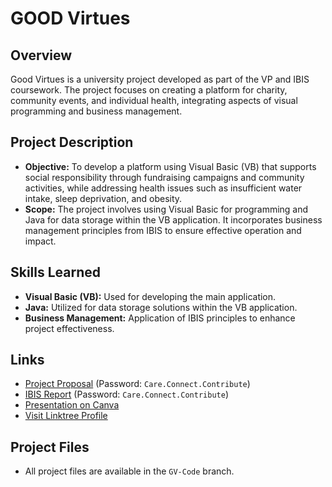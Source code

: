 # GOOD Virtues

## Overview
Good Virtues is a university project developed as part of the VP and IBIS coursework. The project focuses on creating a platform for charity, community events, and individual health, integrating aspects of visual programming and business management.

## Project Description
- **Objective:** To develop a platform using Visual Basic (VB) that supports social responsibility through fundraising campaigns and community activities, while addressing health issues such as insufficient water intake, sleep deprivation, and obesity.
- **Scope:** The project involves using Visual Basic for programming and Java for data storage within the VB application. It incorporates business management principles from IBIS to ensure effective operation and impact.

## Skills Learned
- **Visual Basic (VB):** Used for developing the main application.
- **Java:** Utilized for data storage solutions within the VB application.
- **Business Management:** Application of IBIS principles to enhance project effectiveness.

## Links
- [Project Proposal](https://utpmy-my.sharepoint.com/:b:/g/personal/lee_22011261_utp_edu_my/ETsgWjqOfCZGhehL0DY6DSkBXLEqNIy04BhQUeTea9DcVQ) (Password: `Care.Connect.Contribute`)
- [IBIS Report](https://utpmy-my.sharepoint.com/:b:/g/personal/lee_22011261_utp_edu_my/ESUEzuQFWeRJsWG4Akc8KMAB2R-DsOka1DJoETlhhW4DNQ?e=dl0YfL) (Password: `Care.Connect.Contribute`)
- [Presentation on Canva](https://www.canva.com/design/DAGKFTSgrxo/_Kf7AMS529uh0i60BVOM-Q/view?utm_content=DAGKFTSgrxo&utm_campaign=designshare&utm_medium=link&utm_source=editor)
- [Visit Linktree Profile](https://linktr.ee/goodvirtues?utm_source=qr_code)

## Project Files
- All project files are available in the `GV-Code` branch.
